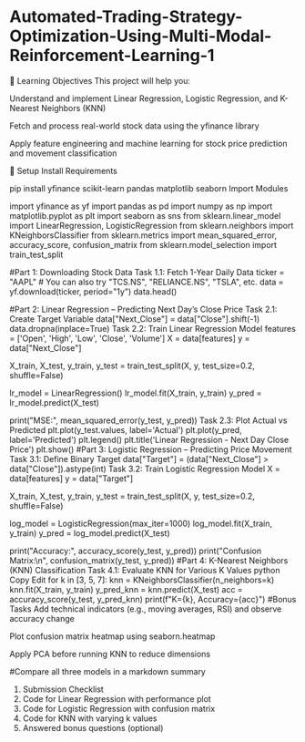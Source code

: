 # Automated-Trading-Strategy-Optimization-Using-Multi-Modal-Reinforcement-Learning-1
🧠 Learning Objectives
This project will help you:

Understand and implement Linear Regression, Logistic Regression, and K-Nearest Neighbors (KNN)

Fetch and process real-world stock data using the yfinance library

Apply feature engineering and machine learning for stock price prediction and movement classification

🔧 Setup
Install Requirements

pip install yfinance scikit-learn pandas matplotlib seaborn
Import Modules

import yfinance as yf
import pandas as pd
import numpy as np
import matplotlib.pyplot as plt
import seaborn as sns
from sklearn.linear_model import LinearRegression, LogisticRegression
from sklearn.neighbors import KNeighborsClassifier
from sklearn.metrics import mean_squared_error, accuracy_score, confusion_matrix
from sklearn.model_selection import train_test_split

#Part 1: Downloading Stock Data
Task 1.1: Fetch 1-Year Daily Data
ticker = "AAPL"  # You can also try "TCS.NS", "RELIANCE.NS", "TSLA", etc.
data = yf.download(ticker, period="1y")
data.head()

#Part 2: Linear Regression – Predicting Next Day’s Close Price
Task 2.1: Create Target Variable
data["Next_Close"] = data["Close"].shift(-1)
data.dropna(inplace=True)
Task 2.2: Train Linear Regression Model
features = ['Open', 'High', 'Low', 'Close', 'Volume']
X = data[features]
y = data["Next_Close"]

X_train, X_test, y_train, y_test = train_test_split(X, y, test_size=0.2, shuffle=False)

lr_model = LinearRegression()
lr_model.fit(X_train, y_train)
y_pred = lr_model.predict(X_test)

print("MSE:", mean_squared_error(y_test, y_pred))
Task 2.3: Plot Actual vs Predicted
plt.plot(y_test.values, label='Actual')
plt.plot(y_pred, label='Predicted')
plt.legend()
plt.title('Linear Regression - Next Day Close Price')
plt.show()
 #Part 3: Logistic Regression – Predicting Price Movement
Task 3.1: Define Binary Target
data["Target"] = (data["Next_Close"] > data["Close"]).astype(int)
Task 3.2: Train Logistic Regression Model
X = data[features]
y = data["Target"]

X_train, X_test, y_train, y_test = train_test_split(X, y, test_size=0.2, shuffle=False)

log_model = LogisticRegression(max_iter=1000)
log_model.fit(X_train, y_train)
y_pred = log_model.predict(X_test)

print("Accuracy:", accuracy_score(y_test, y_pred))
print("Confusion Matrix:\n", confusion_matrix(y_test, y_pred))
#Part 4: K-Nearest Neighbors (KNN) Classification
Task 4.1: Evaluate KNN for Various K Values
python
Copy
Edit
for k in [3, 5, 7]:
    knn = KNeighborsClassifier(n_neighbors=k)
    knn.fit(X_train, y_train)
    y_pred_knn = knn.predict(X_test)
    acc = accuracy_score(y_test, y_pred_knn)
    print(f"K={k}, Accuracy={acc}")
#Bonus Tasks
Add technical indicators (e.g., moving averages, RSI) and observe accuracy change

Plot confusion matrix heatmap using seaborn.heatmap

Apply PCA before running KNN to reduce dimensions

#Compare all three models in a markdown summary
 1. Submission Checklist
 2. Code for Linear Regression with performance plot
 3.  Code for Logistic Regression with confusion matrix
 4.  Code for KNN with varying k values
 5.   Answered bonus questions (optional)

